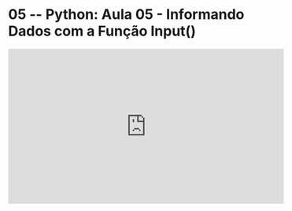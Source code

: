 # 05 -- Python: Aula 05 - Informando Dados com a Função Input()

<iframe 
        width="560" 
        height="315" 
        src="https://www.youtube.com/embed/SCd9ogmVmKE" 
        title="YouTube video player" 
        frameborder="0" 
        allow="accelerometer; autoplay; clipboard-write; encrypted-media; gyroscope; picture-in-picture" 
        allowfullscreen
        >
</iframe>

